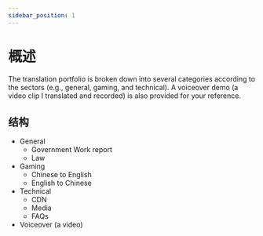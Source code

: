 ```yaml
---
sidebar_position: 1
---
```


# 概述

The translation portfolio is broken down into several categories according to the sectors (e.g., general, gaming, and technical). A voiceover demo (a video clip I translated and recorded) is also provided for your reference.

## 结构

- General
  - Government Work report
  - Law
- Gaming
  - Chinese to English
  - English to Chinese
- Technical
  - CDN
  - Media
  - FAQs
- Voiceover (a video)